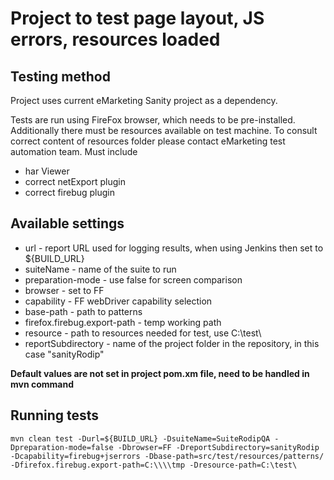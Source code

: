 Project to test page layout, JS errors, resources loaded
=================================================

Testing method
-----------------------
Project uses current eMarketing Sanity project as a dependency.

Tests are run using FireFox browser, which needs to be pre-installed. 
Additionally there must be resources available on test machine.
To consult correct content of resources folder please contact eMarketing test automation team. Must include

- har Viewer
- correct netExport plugin
- correct firebug plugin


Available settings
-----------------------

- url - report URL used for logging results, when using Jenkins then set to ${BUILD_URL} 
- suiteName - name of the suite to run
- preparation-mode - use false for screen comparison
- browser - set to FF
- capability - FF webDriver capability selection
- base-path - path to patterns
- firefox.firebug.export-path - temp working path
- resource - path to resources needed for test, use C:\test\
- reportSubdirectory - name of the project folder in the repository, in this case "sanityRodip"

**Default values are not set in project pom.xm file, need to be handled in mvn command**

Running tests
-----------------------
`mvn clean test -Durl=${BUILD_URL} -DsuiteName=SuiteRodipQA -Dpreparation-mode=false -Dbrowser=FF -DreportSubdirectory=sanityRodip -Dcapability=firebug+jserrors -Dbase-path=src/test/resources/patterns/ -Dfirefox.firebug.export-path=C:\\\\tmp -Dresource-path=C:\test\`

